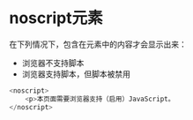 # noscript元素

在下列情况下，包含在<noscript>元素中的内容才会显示出来：
* 浏览器不支持脚本
* 浏览器支持脚本，但脚本被禁用

```js
<noscript>
    <p>本页面需要浏览器支持（启用）JavaScript。
</noscript>
```